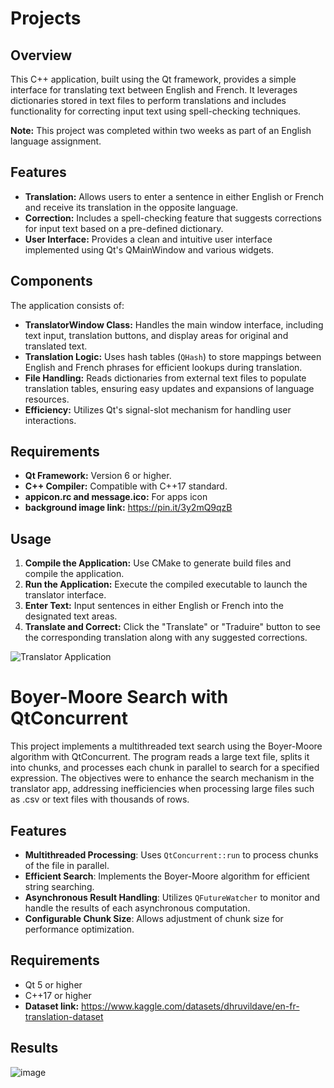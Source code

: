 # Projects

## Overview

This C++ application, built using the Qt framework, provides a simple interface for translating text between English and French. It leverages dictionaries stored in text files to perform translations and includes functionality for correcting input text using spell-checking techniques.

**Note:** This project was completed within two weeks as part of an English language assignment.

## Features

- **Translation:** Allows users to enter a sentence in either English or French and receive its translation in the opposite language.
- **Correction:** Includes a spell-checking feature that suggests corrections for input text based on a pre-defined dictionary.
- **User Interface:** Provides a clean and intuitive user interface implemented using Qt's QMainWindow and various widgets.

## Components

The application consists of:

- **TranslatorWindow Class:** Handles the main window interface, including text input, translation buttons, and display areas for original and translated text.
- **Translation Logic:** Uses hash tables (`QHash`) to store mappings between English and French phrases for efficient lookups during translation.
- **File Handling:** Reads dictionaries from external text files to populate translation tables, ensuring easy updates and expansions of language resources.
- **Efficiency:** Utilizes Qt's signal-slot mechanism for handling user interactions.

## Requirements

- **Qt Framework:** Version 6 or higher.
- **C++ Compiler:** Compatible with C++17 standard.
- **appicon.rc and message.ico:** For apps icon
- **background image link:** https://pin.it/3y2mQ9qzB

## Usage

1. **Compile the Application:** Use CMake to generate build files and compile the application.
2. **Run the Application:** Execute the compiled executable to launch the translator interface.
3. **Enter Text:** Input sentences in either English or French into the designated text areas.
4. **Translate and Correct:** Click the "Translate" or "Traduire" button to see the corresponding translation along with any suggested corrections.

![Translator Application](https://github.com/Nemhesis-Idrissa/Projects/assets/43876545/5485f442-08ae-4884-b887-204459c9c75e)





# Boyer-Moore Search with QtConcurrent

This project implements a multithreaded text search using the Boyer-Moore algorithm with QtConcurrent. The program reads a large text file, splits it into chunks, and processes each chunk in parallel to search for a specified expression. The objectives were to enhance the search mechanism in the translator app, addressing inefficiencies when processing large files such as .csv or text files with thousands of rows.
## Features

- **Multithreaded Processing**: Uses `QtConcurrent::run` to process chunks of the file in parallel.
- **Efficient Search**: Implements the Boyer-Moore algorithm for efficient string searching.
- **Asynchronous Result Handling**: Utilizes `QFutureWatcher` to monitor and handle the results of each asynchronous computation.
- **Configurable Chunk Size**: Allows adjustment of chunk size for performance optimization.

## Requirements

- Qt 5 or higher
- C++17 or higher
- **Dataset link:** https://www.kaggle.com/datasets/dhruvildave/en-fr-translation-dataset

## Results 
![image](https://github.com/Nemhesis-Idrissa/Projects/assets/43876545/26e33ff7-8622-4ae0-b6c8-064a62646238)
